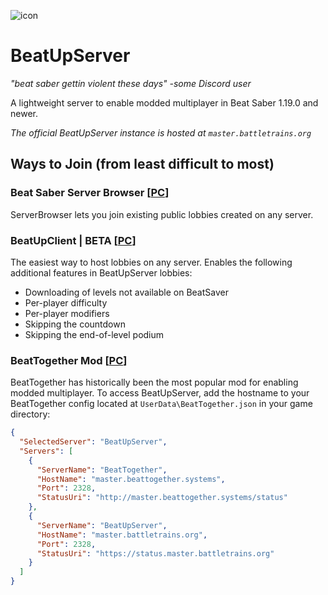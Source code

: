 ![icon](https://repository-images.githubusercontent.com/430196616/1d564a38-bfb7-4e4c-b73d-fc47b13fb310)

BeatUpServer
============
*"beat saber gettin violent these days" -some Discord user*

A lightweight server to enable modded multiplayer in Beat Saber 1.19.0 and newer.

*The official BeatUpServer instance is hosted at `master.battletrains.org`*

Ways to Join (from least difficult to most)
-------------------------------------------

### Beat Saber Server Browser \[[PC](https://github.com/roydejong/BeatSaberServerBrowser#installation)\]
ServerBrowser lets you join existing public lobbies created on any server.

### BeatUpClient | BETA \[[PC](https://github.com/rcelyte/BeatUpRcelyte/releases/tag/0.3.1)\]
The easiest way to host lobbies on any server. Enables the following additional features in BeatUpServer lobbies:
* Downloading of levels not available on BeatSaver
* Per-player difficulty
* Per-player modifiers
* Skipping the countdown
* Skipping the end-of-level podium

### BeatTogether Mod \[[PC](https://github.com/pythonology/BeatTogether#installation)\]
BeatTogether has historically been the most popular mod for enabling modded multiplayer. To access BeatUpServer, add the hostname to your BeatTogether config located at `UserData\BeatTogether.json` in your game directory:
```json
{
  "SelectedServer": "BeatUpServer",
  "Servers": [
    {
      "ServerName": "BeatTogether",
      "HostName": "master.beattogether.systems",
      "Port": 2328,
      "StatusUri": "http://master.beattogether.systems/status"
    },
    {
      "ServerName": "BeatUpServer",
      "HostName": "master.battletrains.org",
      "Port": 2328,
      "StatusUri": "https://status.master.battletrains.org"
    }
  ]
}
```
